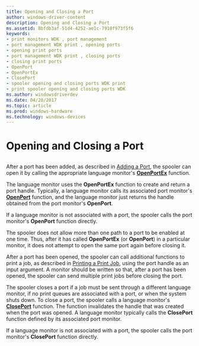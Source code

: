 ```yaml
---
title: Opening and Closing a Port
author: windows-driver-content
description: Opening and Closing a Port
ms.assetid: 8bfdb3af-51d4-4252-ae1c-7910f973f5f6
keywords:
- print monitors WDK , port management
- port management WDK print , opening ports
- opening print ports
- port management WDK print , closing ports
- closing print ports
- OpenPort
- OpenPortEx
- ClosePort
- spooler opening and closing ports WDK print
- print spooler opening and closing ports WDK
ms.author: windowsdriverdev
ms.date: 04/20/2017
ms.topic: article
ms.prod: windows-hardware
ms.technology: windows-devices
---
```


# Opening and Closing a Port


## <a href="" id="ddk-opening-and-closing-a-port-gg"></a>


After a port has been added, as described in [Adding a Port](adding-a-port.md), the spooler can open it by calling the appropriate language monitor's [**OpenPortEx**](https://msdn.microsoft.com/library/windows/hardware/ff559596) function.

The language monitor uses the **OpenPortEx** function to create and return a port handle. Typically, a language monitor calls its associated port monitor's [**OpenPort**](https://msdn.microsoft.com/library/windows/hardware/ff559593) function, and the language monitor just returns the handle obtained from the port monitor's **OpenPort**.

If a language monitor is not associated with a port, the spooler calls the port monitor's **OpenPort** function directly.

The spooler does not allow more than one path to a port to be enabled at one time. Thus, after it has called **OpenPortEx** (or **OpenPort**) in a particular monitor, it does not attempt to open the same port again before closing it.

After a port has been opened, the spooler can call additional functions to print a job, as described in [Printing a Print Job](printing-a-print-job.md), using the port handle as an input argument. A monitor should be written so that, after a port has been opened, the spooler can send multiple print jobs before closing the port.

The spooler closes a port if a job must be sent through a different language monitor, if no print queues are associated with a port, or when the system shuts down. To close a port, the spooler calls a language monitor's [**ClosePort**](https://msdn.microsoft.com/library/windows/hardware/ff545975) function. The function invalidates the handle that was created when the port was opened. A language monitor typically calls the **ClosePort** function defined by its associated port monitor.

If a language monitor is not associated with a port, the spooler calls the port monitor's **ClosePort** function directly.

 

 




